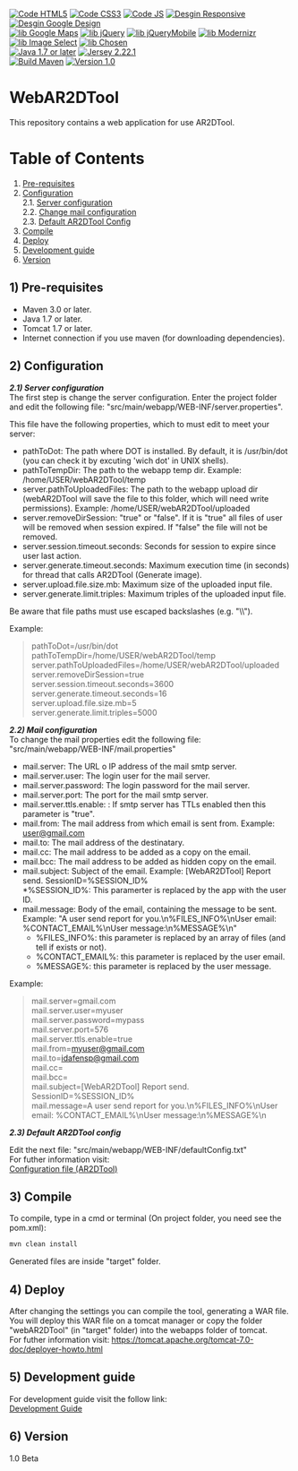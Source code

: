 
[![Code HTML5](https://img.shields.io/badge/code-HTML5-blue.svg)](https://www.w3.org/TR/html5/)
[![Code CSS3](https://img.shields.io/badge/code-CSS3-blue.svg)](http://www.w3schools.com/css/css3_intro.asp)
[![Code JS](https://img.shields.io/badge/code-JS-blue.svg)](http://www.w3schools.com/js/)
[![Desgin Responsive](https://img.shields.io/badge/design-Responsive-blue.svg)](http://www.w3schools.com/html/html_responsive.asp)
[![Desgin Google Design](https://img.shields.io/badge/design-Google%20Design-blue.svg)](https://design.google.com/)  
[![lib Google Maps](https://img.shields.io/badge/lib-Google%20Maps-green.svg)](https://developers.google.com/maps/documentation/javascript/)
[![lib jQuery](https://img.shields.io/badge/lib-jQuery-green.svg)](https://jquery.com/)
[![lib jQueryMobile](https://img.shields.io/badge/lib-jQuery%20Mobile-green.svg)](https://jquerymobile.com/)
[![lib Modernizr](https://img.shields.io/badge/lib-Modernizr-green.svg)](https://modernizr.com/)
[![lib Image Select](https://img.shields.io/badge/lib-Image%20Select-green.svg)](https://github.com/websemantics/Image-Select)
[![lib Chosen](https://img.shields.io/badge/lib-Chosen-green.svg)](https://harvesthq.github.io/chosen/)  
[![Java 1.7 or later](https://img.shields.io/badge/Java-1.7%20or%20later-40c4ff.svg)](https://www.java.com/es/download/help/index_installing.xml?j=7)
[![Jersey 2.22.1](https://img.shields.io/badge/Jersey-2.22.1-40c4ff.svg)](https://jersey.java.net/documentation/latest/user-guide.html)  
[![Build Maven](https://img.shields.io/badge/build-Maven-lightgrey.svg)](https://maven.apache.org/)
[![Version 1.0](https://img.shields.io/badge/Version-1.0%20Beta-lightgrey.svg)](#version)  

# WebAR2DTool

This repository contains a web application for use AR2DTool.

# Table of Contents
1. [Pre-requisites](#pre-requisites)
2. [Configuration](#configuration)  
2.1. [Server configuration](#serverConfiguration)  
2.2. [Change mail configuration](#changeMailConfiguration)  
2.3. [Default AR2DTool Config](#editAR2DToolConfig)  
3. [Compile](#compile)
4. [Deploy](#deploy)
5. [Development guide](#developmentGuide)
6. [Version](#version)  
  

## 1) Pre-requisites <a name="pre-requisites"></a>
* Maven 3.0 or later.
* Java 1.7 or later.
* Tomcat 1.7 or later.
* Internet connection if you use maven (for downloading dependencies).

## 2) Configuration <a name="configuration"></a>
***2.1) Server configuration*** <a name="serverConfiguration"></a>   
The first step is change the server configuration.
Enter the project folder and edit  the following file: "src/main/webapp/WEB-INF/server.properties".  

This file have the following properties, which to must edit to meet your server:
* pathToDot: The path where DOT is installed. By default, it is /usr/bin/dot (you can check it by excuting 'wich dot' in UNIX shells).
* pathToTempDir: The path to the webapp temp dir. Example: /home/USER/webAR2DTool/temp  
* server.pathToUploadedFiles: The path to the webapp upload dir (webAR2DTool will save the file to this folder, which will need write permissions). Example: /home/USER/webAR2DTool/uploaded  
* server.removeDirSession: "true" or "false". If it is "true" all files of user will be removed when session expired. If "false" the file will not be removed.  
* server.session.timeout.seconds: Seconds for session to expire since user last action.     
* server.generate.timeout.seconds: Maximum execution time (in seconds) for thread that calls AR2DTool (Generate image).
* server.upload.file.size.mb:  Maximum size of the uploaded input file.  
* server.generate.limit.triples: Maximum triples of the uploaded input file.  

Be aware that file paths must use escaped backslashes (e.g. "\\\\").

Example:
> pathToDot=/usr/bin/dot  
> pathToTempDir=/home/USER/webAR2DTool/temp    
> server.pathToUploadedFiles=/home/USER/webAR2DTool/uploaded  
> server.removeDirSession=true  
> server.session.timeout.seconds=3600  
> server.generate.timeout.seconds=16  
> server.upload.file.size.mb=5  
> server.generate.limit.triples=5000  

***2.2) Mail configuration*** <a name="changeMailConfiguration"></a>  
To change the mail properties edit the following file: "src/main/webapp/WEB-INF/mail.properties"  

* mail.server: The URL o IP address of the mail smtp server.
* mail.server.user: The login user for the mail server.
* mail.server.password: The login password for the mail server.
* mail.server.port: The port for the mail smtp server.
* mail.server.ttls.enable: : If smtp server has TTLs enabled then this parameter is "true".
* mail.from: The mail address from which email is sent from. Example: user@gmail.com  
* mail.to: The mail address of the destinatary.
* mail.cc: The mail address to be added as a copy on the email. 
* mail.bcc: The mail address to be added as hidden copy on the email.
* mail.subject: Subject of the email. Example: [WebAR2DTool] Report send. SessionID=%SESSION_ID%  
  *%SESSION_ID%: This paramerter is replaced by the app with the user ID.
* mail.message: Body of the email, containing the message to be sent. Example: "A user send report for you.\n%FILES_INFO%\nUser email: %CONTACT_EMAIL%\nUser message:\n%MESSAGE%\n"
  * %FILES_INFO%: this parameter is replaced by an array of files (and tell if exists or not).
  * %CONTACT_EMAIL%: this parameter is replaced by the user email.
  * %MESSAGE%: this parameter is replaced by the user message. 

Example:  
> mail.server=gmail.com  
> mail.server.user=myuser  
> mail.server.password=mypass    
> mail.server.port=576  
> mail.server.ttls.enable=true  
> mail.from=myuser@gmail.com  
> mail.to=idafensp@gmail.com  
> mail.cc=  
> mail.bcc=  
> mail.subject=[WebAR2DTool] Report send. SessionID=%SESSION_ID%  
> mail.message=A user send report for you.\n%FILES_INFO%\nUser email: %CONTACT_EMAIL%\nUser message:\n%MESSAGE%\n  


***2.3) Default AR2DTool config*** <a name="editAR2DToolConfig"></a>

Edit the next file:  "src/main/webapp/WEB-INF/defaultConfig.txt"  
For futher information visit:  
[Configuration file (AR2DTool)](https://github.com/idafensp/ar2dtool/blob/master/README.md#configuration-file)

## 3) Compile <a name="compile"></a>

To compile, type in a cmd or terminal (On project folder, you need see the pom.xml):
```sh
mvn clean install
```

Generated files are inside "target" folder. 

## 4) Deploy <a name="deploy"></a>

After changing the settings you can compile the tool, generating a WAR file. You will deploy this WAR file on a tomcat manager or copy the folder "webAR2DTool" (in "target" folder) into the webapps folder of tomcat.  
For futher information visit: https://tomcat.apache.org/tomcat-7.0-doc/deployer-howto.html

## 5) Development guide <a name="developmentGuide"></a>  

For development guide visit the follow link:  
[Development Guide](https://github.com/idafensp/ar2dtool/wiki/Development-guide)

## 6) Version <a name="version"></a>
1.0 Beta
